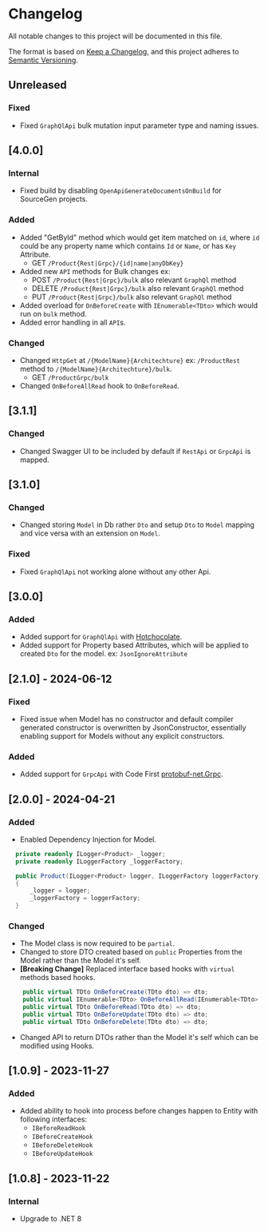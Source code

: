 # Changelog

All notable changes to this project will be documented in this file.

The format is based on [Keep a Changelog](https://keepachangelog.com/en/1.0.0/),
and this project adheres to [Semantic Versioning](https://semver.org/spec/v2.0.0.html).

## Unreleased

### Fixed

- Fixed `GraphQlApi` bulk mutation input parameter type and naming issues.

## [4.0.0]

### Internal

- Fixed build by disabling `OpenApiGenerateDocumentsOnBuild` for SourceGen projects.

### Added

- Added "GetById" method which would get item matched on `id`, where `id` could be any property name which contains `Id`
  or `Name`, or has `Key` Attribute.
    - GET `/Product{Rest|Grpc}/{id|name|anyDbKey}`
- Added new `API` methods for Bulk changes ex:
    - POST `/Product{Rest|Grpc}/bulk` also relevant `GraphQl` method
    - DELETE `/Product{Rest|Grpc}/bulk` also relevant `GraphQl` method
    - PUT `/Product{Rest|Grpc}/bulk` also relevant `GraphQl` method
- Added overload for `OnBeforeCreate` with `IEnumerable<TDto>` which would run on `bulk` method.
- Added error handling in all `API`s.

### Changed

- Changed `HttpGet` at `/{ModelName}{Architechture}` ex: `/ProductRest` method to `/{ModelName}{Architechture}/bulk`.
    - GET `/ProductGrpc/bulk`
- Changed `OnBeforeAllRead` hook to `OnBeforeRead`.

## [3.1.1]

### Changed

- Changed Swagger UI to be included by default if `RestApi` or `GrpcApi` is mapped.

## [3.1.0]

### Changed

- Changed storing `Model` in Db rather `Dto` and setup `Dto` to `Model` mapping and vice versa with an extension on
  `Model`.

### Fixed

- Fixed `GraphQlApi` not working alone without any other Api.

## [3.0.0]

### Added

- Added support for `GraphQlApi` with [Hotchocolate](https://github.com/ChilliCream/graphql-platform).
- Added support for Property based Attributes, which will be applied to created `Dto` for the model. ex:
  `JsonIgnoreAttribute`

## [2.1.0] - 2024-06-12

### Fixed

- Fixed issue when Model has no constructor and default compiler generated constructor is overwritten by
  JsonConstructor, essentially enabling support for Models without any explicit constructors.

### Added

- Added support for `GrpcApi` with Code First [protobuf-net.Grpc](https://github.com/protobuf-net/protobuf-net.Grpc).

## [2.0.0] - 2024-04-21

### Added

- Enabled Dependency Injection for Model.

```csharp
  private readonly ILogger<Product> _logger;
  private readonly ILoggerFactory _loggerFactory;

  public Product(ILogger<Product> logger, ILoggerFactory loggerFactory)
  {
      _logger = logger;
      _loggerFactory = loggerFactory;
  }
```

### Changed

- The Model class is now required to be `partial`.
- Changed to store DTO created based on `public` Properties from the Model rather than the Model it's self.
- **[Breaking Change]** Replaced interface based hooks with `virtual` methods based hooks.

```csharp
    public virtual TDto OnBeforeCreate(TDto dto) => dto;
    public virtual IEnumerable<TDto> OnBeforeAllRead(IEnumerable<TDto> dtos) => dtos;
    public virtual TDto OnBeforeRead(TDto dto) => dto;
    public virtual TDto OnBeforeUpdate(TDto dto) => dto;
    public virtual TDto OnBeforeDelete(TDto dto) => dto;
```

- Changed API to return DTOs rather than the Model it's self which can be modified using Hooks.

## [1.0.9] - 2023-11-27

### Added

- Added ability to hook into process before changes happen to Entity with following interfaces:
    - `IBeforeReadHook`
    - `IBeforeCreateHook`
    - `IBeforeDeleteHook`
    - `IBeforeUpdateHook`

## [1.0.8] - 2023-11-22

### Internal

- Upgrade to .NET 8
